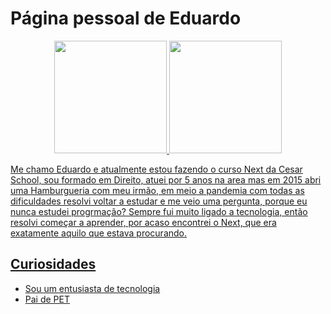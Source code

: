 # Página pessoal de Eduardo

<div align="center">
  <a href="https://github.com/E-Tasso">
  <img height="180em" src="https://github-readme-stats.vercel.app/api?username=E-Tasso&show_icons=true&theme=dracula&include_all_commits=true&count_private=true"/>
  <img height="180em" src="https://github-readme-stats.vercel.app/api/top-langs/?username=E-Tasso&layout=compact&langs_count=7&theme=dracula"/>
</div>

Me chamo Eduardo e atualmente estou fazendo o curso Next da Cesar School,
sou formado em Direito, atuei por 5 anos na area mas em 2015 abri uma 
Hamburgueria com meu irmão, em meio a pandemia com todas as dificuldades
resolvi voltar a estudar e me veio uma pergunta, porque eu nunca estudei
progrmação? Sempre fui muito ligado a tecnologia, então resolvi começar 
a aprender, por acaso encontrei o Next, que era exatamente aquilo que estava
procurando.

## Curiosidades

- Sou um entusiasta de tecnologia
- Pai de PET
